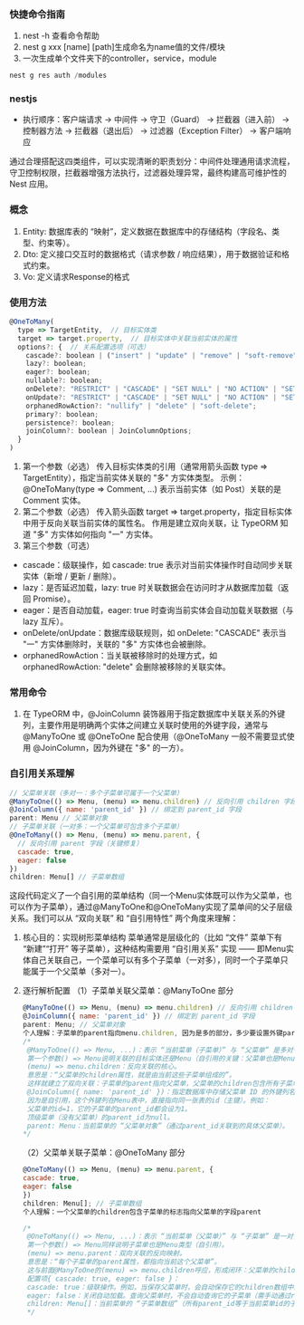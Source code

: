 ### 快捷命令指南

1. nest -h 查看命令帮助
2. nest g xxx [name] [path]生成命名为name值的文件/模块
3. 一次生成单个文件夹下的controller，service，module

```js
nest g res auth /modules
```

### nestjs

- 执行顺序：客户端请求 → 中间件 → 守卫（Guard） → 拦截器（进入前） → 控制器方法 → 拦截器（退出后） → 过滤器（Exception Filter） → 客户端响应

通过合理搭配这四类组件，可以实现清晰的职责划分：中间件处理通用请求流程，守卫控制权限，拦截器增强方法执行，过滤器处理异常，最终构建高可维护性的 Nest 应用。

### 概念

1.  Entity: 数据库表的 “映射”，定义数据在数据库中的存储结构（字段名、类型、约束等）。
2.  Dto: 定义接口交互时的数据格式（请求参数 / 响应结果），用于数据验证和格式约束。
3.  Vo: 定义请求Response的格式

### 使用方法

```js
@OneToMany(
  type => TargetEntity,  // 目标实体类
  target => target.property,  // 目标实体中关联当前实体的属性
  options?: {  // 关系配置选项（可选）
    cascade?: boolean | ("insert" | "update" | "remove" | "soft-remove" | "recover")[];
    lazy?: boolean;
    eager?: boolean;
    nullable?: boolean;
    onDelete?: "RESTRICT" | "CASCADE" | "SET NULL" | "NO ACTION" | "SET DEFAULT";
    onUpdate?: "RESTRICT" | "CASCADE" | "SET NULL" | "NO ACTION" | "SET DEFAULT";
    orphanedRowAction?: "nullify" | "delete" | "soft-delete";
    primary?: boolean;
    persistence?: boolean;
    joinColumn?: boolean | JoinColumnOptions;
  }
)

```

1. 第一个参数（必选）
   传入目标实体类的引用（通常用箭头函数 type => TargetEntity），指定当前实体关联的 "多" 方实体类型。
   示例：@OneToMany(type => Comment, ...) 表示当前实体（如 Post）关联的是 Comment 实体。
2. 第二个参数（必选）
   传入箭头函数 target => target.property，指定目标实体中用于反向关联当前实体的属性名。
   作用是建立双向关联，让 TypeORM 知道 "多" 方实体如何指向 "一" 方实体。
3. 第三个参数（可选）

- cascade：级联操作，如 cascade: true 表示对当前实体操作时自动同步关联实体（新增 / 更新 / 删除）。
- lazy：是否延迟加载，lazy: true 时关联数据会在访问时才从数据库加载（返回 Promise）。
- eager：是否自动加载，eager: true 时查询当前实体会自动加载关联数据（与 lazy 互斥）。
- onDelete/onUpdate：数据库级联规则，如 onDelete: "CASCADE" 表示当 "一" 方实体删除时，关联的 "多" 方实体也会被删除。
- orphanedRowAction：当关联被移除时的处理方式，如 orphanedRowAction: "delete" 会删除被移除的关联实体。

### 常用命令

1. 在 TypeORM 中，@JoinColumn 装饰器用于指定数据库中关联关系的外键列，主要作用是明确两个实体之间建立关联时使用的外键字段，通常与 @ManyToOne 或 @OneToOne 配合使用（@OneToMany 一般不需要显式使用 @JoinColumn，因为外键在 "多" 的一方）。

### 自引用关系理解

```js
// 父菜单关联（多对一：多个子菜单可属于一个父菜单）
@ManyToOne(() => Menu, (menu) => menu.children) // 反向引用 children 字段
@JoinColumn({ name: 'parent_id' }) // 绑定到 parent_id 字段
parent: Menu // 父菜单对象
// 子菜单关联（一对多：一个父菜单可包含多个子菜单）
@OneToMany(() => Menu, (menu) => menu.parent, {
  // 反向引用 parent 字段（关键修复）
  cascade: true,
  eager: false
})
children: Menu[] // 子菜单数组
```

这段代码定义了一个自引用的菜单结构（同一个Menu实体既可以作为父菜单，也可以作为子菜单），通过@ManyToOne和@OneToMany实现了菜单间的父子层级关系。我们可以从 “双向关联” 和 “自引用特性” 两个角度来理解：

1. 核心目的：实现树形菜单结构
   菜单通常是层级化的（比如 “文件” 菜单下有 “新建”“打开” 等子菜单），这种结构需要用 “自引用关系” 实现 —— 即Menu实体自己关联自己，一个菜单可以有多个子菜单（一对多），同时一个子菜单只能属于一个父菜单（多对一）。
2. 逐行解析配置
   （1）子菜单关联父菜单：@ManyToOne 部分

   ```js
   @ManyToOne(() => Menu, (menu) => menu.children) // 反向引用 children 字段
   @JoinColumn({ name: 'parent_id' }) // 绑定到 parent_id 字段
   parent: Menu; // 父菜单对象
   个人理解：子菜单的parent指向menu.children, 因为是多的部分，多少要设置外键parent_id
   /*
    @ManyToOne(() => Menu, ...)：表示 “当前菜单（子菜单）” 与 “父菜单” 是多对一关系 —— 多个子菜单可以属于同一个父菜单。
    第一个参数() => Menu说明关联的目标实体还是Menu（自引用的关键：父菜单也是Menu类型）。
    (menu) => menu.children：反向关联的核心。
    意思是：“父菜单的children属性，就是由当前这些子菜单组成的”。
    这样就建立了双向关联：子菜单的parent指向父菜单，父菜单的children包含所有子菜单。
    @JoinColumn({ name: 'parent_id' })：指定数据库中存储父菜单 ID 的外键列名为parent_id。
    因为是自引用，这个外键列在Menu表中，直接指向同一张表的id（主键）。例如：
    父菜单的id=1，它的子菜单的parent_id都会设为1。
    顶级菜单（没有父菜单）的parent_id为null。
    parent: Menu：当前菜单的 “父菜单对象”（通过parent_id关联到的具体父菜单）。
   */
   ```

   （2）父菜单关联子菜单：@OneToMany 部分

   ```js
   @OneToMany(() => Menu, (menu) => menu.parent, {
   cascade: true,
   eager: false
   })
   children: Menu[]; // 子菜单数组
   个人理解：一个父菜单的children包含子菜单的标志指向父菜单的字段parent

   /*
    @OneToMany(() => Menu, ...)：表示 “当前菜单（父菜单）” 与 “子菜单” 是一对多关系 —— 一个父菜单可以有多个子菜单。
    第一个参数() => Menu同样说明子菜单也是Menu类型（自引用）。
    (menu) => menu.parent：双向关联的反向映射。
    意思是：“每个子菜单的parent属性，都指向当前这个父菜单”。
    这与前面@ManyToOne的(menu) => menu.children呼应，形成闭环：父菜单的children数组中的每个子菜单，其parent都指向该父菜单。
    配置项{ cascade: true, eager: false }：
    cascade: true：级联操作。例如，当保存父菜单时，会自动保存它的children数组中的子菜单（无需单独保存子菜单）；删除父菜单时，也会级联处理子菜单（具体行为取决于级联类型）。
    eager: false：关闭自动加载。查询父菜单时，不会自动查询它的子菜单（需手动通过relations指定加载），避免查询性能问题（尤其层级深时）。
    children: Menu[]：当前菜单的 “子菜单数组”（所有parent_id等于当前菜单id的子菜单）。
    */
   ```
